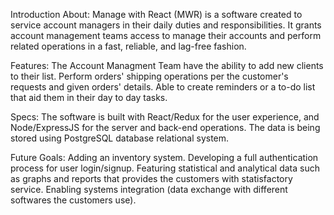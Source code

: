 Introduction
About: Manage with React (MWR) is a software created to service account managers in their daily duties and responsibilities. It grants account management teams access to manage their accounts and perform related operations in a fast, reliable, and lag-free fashion.

Features: The Account Managment Team have the ability to add new clients to their list. Perform orders' shipping operations per the customer's requests and given orders' details. Able to create reminders or a to-do list that aid them in their day to day tasks.

Specs: The software is built with React/Redux for the user experience, and Node/ExpressJS for the server and back-end operations. The data is being stored using PostgreSQL database relational system.


Future Goals:
Adding an inventory system.
Developing a full authentication process for user login/signup.
Featuring statistical and analytical data such as graphs and reports that provides the customers with statisfactory service.
Enabling systems integration (data exchange with different softwares the customers use).